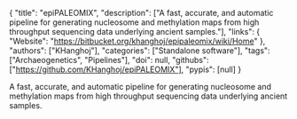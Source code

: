 {
  "title": "epiPALEOMIX",
  "description": ["A fast, accurate, and automatic pipeline for generating nucleosome and methylation maps from high throughput sequencing data underlying ancient samples."],
  "links": {
    "Website": "https://bitbucket.org/khanghoj/epipaleomix/wiki/Home"
  },
  "authors": ["KHanghoj"],
  "categories": ["Standalone software"],
  "tags": ["Archaeogenetics", "Pipelines"],
  "doi": null,
  "githubs": ["https://github.com/KHanghoj/epiPALEOMIX"],
  "pypis": [null]
}

<!-- Generated by csv2md.R – do not edit by hand -->

A fast, accurate, and automatic pipeline for generating nucleosome and methylation maps from high throughput sequencing data underlying ancient samples.
